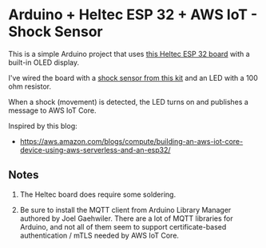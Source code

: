 # Arduino + Heltec ESP 32 + AWS IoT - Shock Sensor

This is a simple Arduino project that uses [this Heltec ESP 32 board](https://www.amazon.com/Development-0-96inch-Display-Arduino-Compatible/dp/B07428W8H3) with a built-in OLED display.

I've wired the board with a [shock sensor from this kit](https://www.amazon.com/kuman-K5-USFor-Raspberry-Projects-Tutorials/dp/B016D5L5KE) and an LED with a 100 ohm resistor.

When a shock (movement) is detected, the LED turns on and publishes a message to AWS IoT Core. 

Inspired by this blog: 

* https://aws.amazon.com/blogs/compute/building-an-aws-iot-core-device-using-aws-serverless-and-an-esp32/

## Notes

1. The Heltec board does require some soldering. 

2. Be sure to install the MQTT client from Arduino Library Manager authored by Joel Gaehwiler. There are a lot of MQTT libraries for Arduino, and not all of them seem to support certificate-based authentication / mTLS needed by AWS IoT Core. 